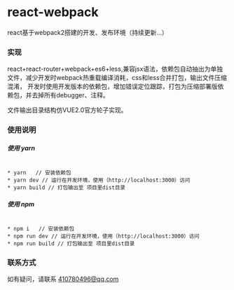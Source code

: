 # react-webpack
react基于webpack2搭建的开发、发布环境（持续更新...）

### 实现
react+react-router+webpack+es6+less,兼容jsx语法，依赖包自动抽出为单独文件，减少开发时webpack热重载编译消耗，css和less合并打包，输出文件压缩混淆，
开发时使用开发版本的依赖包，增加错误定位跟踪，打包为压缩部署版依赖包，并去掉所有debugger、注释。

文件输出目录结构仿VUE2.0官方轮子实现。

### 使用说明


##### 使用 yarn
<pre><code>
* yarn   // 安装依赖包
* yarn dev // 运行在开发环境，使用（http://localhost:3000）访问
* yarn build // 打包输出至 项目里dist目录
</code></pre>


##### 使用 npm
<pre><code>
* npm i   // 安装依赖包
* npm run dev // 运行在开发环境，使用（http://localhost:3000）访问
* npm run build // 打包输出至 项目里dist目录
</code></pre>


### 联系方式
如有疑问，请联系 410780496@qq.com
